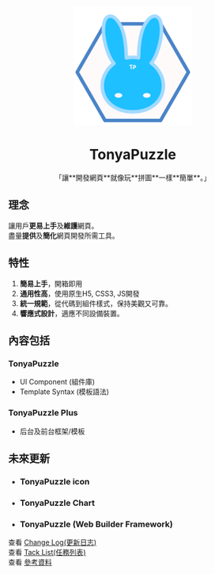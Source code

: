 



<p align="center">
    <img width="240px" src="Logo/TonyaPuzzle_Logo02.png">
</p>
<h1 align="center"><b>TonyaPuzzle</b></h1>

<p align="center">「讓**開發網頁**就像玩**拼圖**一樣**簡單**。」</p>

## 理念
讓用戶**更易上手**及**維護**網頁。  
盡量**提供**及**簡化**網頁開發所需工具。  
 
## 特性
1. **簡易上手**，開箱即用
2. **通用性高**，使用原生H5, CSS3, JS開發
3. **統一規範**，從代碼到組件樣式，保持美觀又可靠。
4. **響應式設計**，適應不同設備裝置。
   
## 內容包括
### **TonyaPuzzle**
- UI Component (組件庫)
- Template Syntax (模板語法)
### **TonyaPuzzle Plus**
- 后台及前台框架/模板

## 未來更新
- ### **TonyaPuzzle icon**
- ### **TonyaPuzzle Chart**
- ### **TonyaPuzzle (Web Builder Framework)**

查看 [Change Log(更新日志)](./doc/changelog.md)  
查看 [Tack List(任務列表)](./doc/TackLis.md)  
查看 [參考資料](./doc/ReferenceData.md)

<!-- (- 4的倍數，偶數思維) -->
<!-- 模組化 -->